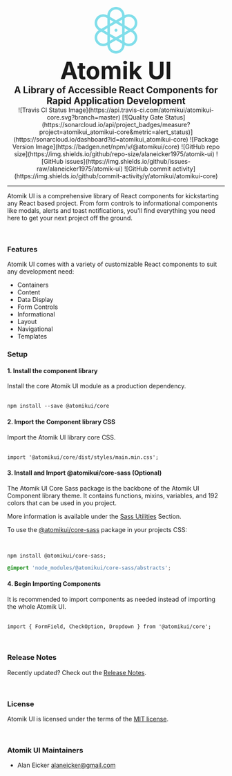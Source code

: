   <div style="text-align: center">
    <svg width="120" xmlns="http://www.w3.org/2000/svg" xmlns:xlink="http://www.w3.org/1999/xlink" version="1.1" x="0px" y="0px" viewBox="0 0 100 100" enable-background="new 0 0 100 100" xml:space="preserve"><g><path fill="#80DEEA" d="M90.646,59.903c-1.117-4.173-3.755-7.674-7.439-9.903c7.697-4.662,10.3-14.678,5.779-22.509   c-2.958-5.125-8.475-8.308-14.399-8.308c-2.782,0-5.533,0.717-7.983,2.063c-0.186-9-7.559-16.264-16.602-16.264   c-9.045,0-16.418,7.264-16.604,16.264c-2.449-1.346-5.199-2.063-7.984-2.063c-5.923,0-11.439,3.183-14.398,8.308   C6.493,35.322,9.097,45.338,16.794,50c-3.684,2.229-6.32,5.73-7.439,9.903c-1.148,4.285-0.559,8.763,1.66,12.604   c2.959,5.126,8.476,8.309,14.399,8.309c0,0,0,0,0.001,0c2.783,0,5.533-0.717,7.982-2.063c0.188,8.999,7.559,16.263,16.604,16.263   c9.042,0,16.415-7.264,16.602-16.263c2.449,1.346,5.2,2.063,7.983,2.063h0.002c5.923,0,11.439-3.183,14.397-8.309   C91.204,68.666,91.794,64.188,90.646,59.903z M74.586,24.002c4.209,0,8.127,2.26,10.228,5.898   c3.251,5.632,1.315,12.859-4.316,16.109l-2.092,1.209l-11.793-6.81V26.791l2.09-1.207C70.496,24.549,72.531,24.002,74.586,24.002z    M50,63.618l-11.794-6.81V43.191l11.795-6.81l11.793,6.809V56.81L50,63.618z M61.794,62.373v8.055L54.818,66.4L61.794,62.373z    M45.183,66.4l-6.977,4.027v-8.055L45.183,66.4z M33.388,54.027L26.413,50l6.975-4.027V54.027z M38.206,37.627v-8.055l6.977,4.028   L38.206,37.627z M54.818,33.601l6.976-4.028v8.055L54.818,33.601z M66.612,45.973L73.588,50l-6.976,4.027V45.973z M50.001,9.801   c6.502,0,11.793,5.291,11.793,11.794v2.415l-11.793,6.809l-11.795-6.81v-2.414C38.206,15.092,43.497,9.801,50.001,9.801z    M15.187,29.9c2.102-3.639,6.02-5.898,10.227-5.898c2.057,0,4.091,0.547,5.885,1.582l2.09,1.207V40.41l-11.793,6.809l-2.092-1.209   C13.872,42.76,11.936,35.532,15.187,29.9z M25.415,75.999L25.415,75.999c-4.208,0-8.127-2.261-10.229-5.9   c-1.574-2.728-1.993-5.905-1.178-8.948s2.767-5.586,5.495-7.161l2.091-1.208l11.793,6.81v13.617l-2.09,1.209   C29.504,75.452,27.47,75.999,25.415,75.999z M50.001,90.198c-6.504,0-11.795-5.291-11.795-11.794V75.99L50,69.181l11.794,6.81   v2.414C61.794,84.907,56.503,90.198,50.001,90.198z M84.813,70.099c-2.102,3.64-6.02,5.9-10.228,5.9   c-2.056,0-4.09-0.547-5.884-1.582l-2.09-1.209V59.591l11.793-6.81l2.092,1.208c2.729,1.575,4.68,4.118,5.494,7.161   C86.807,64.193,86.389,67.371,84.813,70.099z"/><path fill="#80DEEA" d="M50.001,47.102c-1.6,0-2.9,1.299-2.9,2.898c0,1.599,1.301,2.898,2.9,2.898c1.598,0,2.898-1.3,2.898-2.898   C52.899,48.4,51.599,47.102,50.001,47.102z"/></g></svg>
  </div>
  <h1 id="brand-heading" style="border-bottom: 0; margin: 0; font-size: 55px; text-align: center;">Atomik UI</h1>
  <h2 id="brand-subheading" style="border-bottom: 0; margin: 0; text-align: center;">A Library of Accessible React Components for Rapid Application Development</h2>

<div class="readme-header" style="text-align: center;">
![Travis CI Status Image](https://api.travis-ci.com/atomikui/atomikui-core.svg?branch=master)
[![Quality Gate Status](https://sonarcloud.io/api/project_badges/measure?project=atomikui_atomikui-core&metric=alert_status)](https://sonarcloud.io/dashboard?id=atomikui_atomikui-core)
![Package Version Image](https://badgen.net/npm/v/@atomikui/core)
![GitHub repo size](https://img.shields.io/github/repo-size/alaneicker1975/atomik-ui)
![GitHub issues](https://img.shields.io/github/issues-raw/alaneicker1975/atomik-ui)
![GitHub commit activity](https://img.shields.io/github/commit-activity/y/atomikui/atomikui-core)

</div>

<hr />

Atomik UI is a comprehensive library of React components for kickstarting any React based project. From form controls to informational components like modals, alerts and toast notifications, you'll find everything you need here to get your next project off the ground.

<br />

### Features

Atomik UI comes with a variety of customizable React components to suit any development need:

- Containers
- Content
- Data Display
- Form Controls
- Informational
- Layout
- Navigational
- Templates

### Setup

#### 1. Install the component library

Install the core Atomik UI module as a production dependency.
<br /><br />

```html
npm install --save @atomikui/core
```

#### 2. Import the Component library CSS

Import the Atomik UI library core CSS.
<br /><br />

```html
import '@atomikui/core/dist/styles/main.min.css';
```

#### 3. Install and Import @atomikui/core-sass (Optional)

The Atomik UI Core Sass package is the backbone of the Atomik UI Component library theme. It contains functions, mixins, variables, and 192 colors that can be used in you project.

More information is available under the [Sass Utilities](https://www.atomikui.com/#/Sass%20Utilities) Section.

To use the [@atomikui/core-sass](https://www.npmjs.com/package/@atomikui/core-sass) package in your projects CSS:

<br />

```html
npm install @atomikui/core-sass;
```

```css
@import 'node_modules/@atomikui/core-sass/abstracts';
```

#### 4. Begin Importing Components

It is recommended to import components as needed instead of importing the whole Atomik UI.
<br /><br />

```html
import { FormField, CheckOption, Dropdown } from '@atomikui/core';
```

<br />

### Release Notes

Recently updated? Check out the [Release Notes](https://github.com/atomikui/atomikui-core/releases).

<br />

### License

Atomik UI is licensed under the terms of the [MIT license](https://github.com/atomikui/atomikui-core/LICENSE).

<br />

### Atomik UI Maintainers

- Alan Eicker [alaneicker@gmail.com](mailto:alaneicker@gmail.com)
